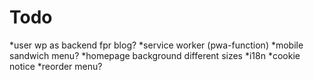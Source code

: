 # Todo

*user wp as backend fpr blog?
*service worker (pwa-function)
*mobile sandwich menu?
*homepage background different sizes
*i18n
*cookie notice
*reorder menu?
